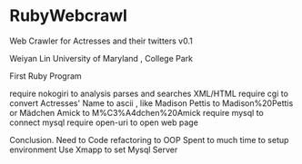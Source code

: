 RubyWebcrawl
============
Web Crawler for Actresses and their twitters v0.1

Weiyan Lin   University of Maryland , College Park

First Ruby Program

require nokogiri to analysis parses and searches XML/HTML
require cgi to convert Actresses' Name to ascii ,
   like Madison Pettis to Madison%20Pettis or Mädchen Amick to M%C3%A4dchen%20Amick
require mysql to connect mysql
require open-uri to open web page

Conclusion.
Need to Code refactoring to OOP
Spent to much time to setup environment
Use Xmapp to set Mysql Server

